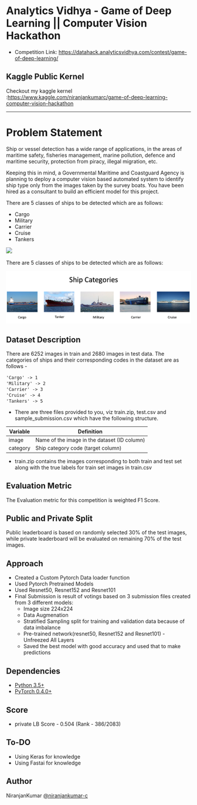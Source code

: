 # Analytics Vidhya - Game of Deep Learning || Computer Vision Hackathon
 - Competition Link: https://datahack.analyticsvidhya.com/contest/game-of-deep-learning/
 
## Kaggle Public Kernel
Checkout my kaggle kernel :https://www.kaggle.com/niranjankumarc/game-of-deep-learning-computer-vision-hackathon

--------------------------------------------------------------------------------
# Problem Statement
Ship or vessel detection has a wide range of applications, in the areas of maritime safety, fisheries management, marine pollution, defence and maritime security, protection from piracy, illegal migration, etc.

Keeping this in mind, a Governmental Maritime and Coastguard Agency is planning to deploy a computer vision based automated system to identify ship type only from the images taken by the survey boats. You have been hired as a consultant to build an efficient model for this project.

There are 5 classes of ships to be detected which are as follows:

* Cargo
* Military
* Carrier
* Cruise
* Tankers

<img src=https://datahack.analyticsvidhya.com/media/__sized__/contest_cover/god_2-thumbnail-1200x1200-90.jpg>

There are 5 classes of ships to be detected which are as follows: 

![Category](assets/vessels.png)

## Dataset Description

There are 6252 images in train and 2680 images in test data. The categories of ships and their corresponding codes in the dataset are as follows -
```
'Cargo' -> 1
'Military' -> 2
'Carrier' -> 3
'Cruise' -> 4
'Tankers' -> 5
```
- There are three files provided to you, viz train.zip, test.csv and sample_submission.csv which have the following structure.

| Variable	| Definition |
| ------------- | ----------------- |
| image	| Name of the image in the dataset (ID column) |
| category | Ship category code (target column) |
 

- train.zip contains the images corresponding to both train and test set along with the true labels for train set images in train.csv

## Evaluation Metric
The Evaluation metric for this competition is weighted F1 Score.

## Public and Private Split
Public leaderboard is based on randomly selected 30% of the test images, while private leaderboard will be evaluated on remaining 
70% of the test images.

## Approach
 - Created a Custom Pytorch Data loader function
 - Used Pytorch Pretrained Models
 - Used Resnet50, Resnet152 and Resnet101
 - Final Submission is result of votings based on 3 submission files created from 3 different models:
     - Image size 224x224
     - Data Augmenation
     - Stratified Sampling split for training and validation data because of data imbalance
     - Pre-trained network(resnet50, Resnet152 and Resnet101) - Unfreezed All Layers
     - Saved the best model with good accuracy and used that to make predictions

## Dependencies
* [Python 3.5+](https://www.continuum.io/downloads)
* [PyTorch 0.4.0+](http://pytorch.org/)

## Score
- private LB Score - 0.504 (Rank - 386/2083)

## To-DO
- Using Keras for knowledge
- Using Fastai for knowledge

## Author
NiranjanKumar [@niranjankumar-c](https://github.com/Niranjankumar-c)

